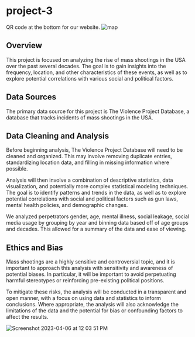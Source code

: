 # project-3
QR code at the bottom for our website. 
![map](https://i.imgur.com/Wy08HEY.png)

## Overview

This project is focused on analyzing the rise of mass shootings in the USA over the past several decades. The goal is to gain insights into the frequency, location, and other characteristics of these events, as well as to explore potential correlations with various social and political factors.

## Data Sources

The primary data source for this project is The Violence Project Database, a database that tracks incidents of mass shootings in the USA.

## Data Cleaning and Analysis

Before beginning analysis, The Violence Project Database will need to be cleaned and organized. This may involve removing duplicate entries, standardizing location data, and filling in missing information where possible.

Analysis will then involve a combination of descriptive statistics, data visualization, and potentially more complex statistical modeling techniques. The goal is to identify patterns and trends in the data, as well as to explore potential correlations with social and political factors such as gun laws, mental health policies, and demographic changes.

We analyzed perpetrators gender, age, mental illness, social leakage, social media usage by grouping by year and binning data based off of age groups and decades. This allowed for a summary of the data and ease of viewing. 


## Ethics and Bias
Mass shootings are a highly sensitive and controversial topic, and it is important to approach this analysis with sensitivity and awareness of potential biases. In particular, it will be important to avoid perpetuating harmful stereotypes or reinforcing pre-existing political positions.

To mitigate these risks, the analysis will be conducted in a transparent and open manner, with a focus on using data and statistics to inform conclusions. Where appropriate, the analysis will also acknowledge the limitations of the data and the potential for bias or confounding factors to affect the results.


![Screenshot 2023-04-06 at 12 03 51 PM](https://user-images.githubusercontent.com/115597437/230472085-84323f55-f1f6-42df-ac2a-0b28ed048181.png)


